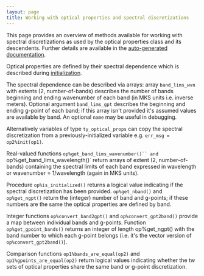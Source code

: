 ```yaml
---
layout: page
title: Working with optical properties and spectral discretizations
---
```


This page provides an overview of methods available for working with spectral discretizations as used by the optical properties class and its descendents. Further details are available in the [auto-generated documentation](/reference/rte-fortran-interface/type/ty_optical_props.html).

Optical properties are defined by their spectral dependence which is described during [initialization](/reference/rte-fortran-interface/type/ty_optical_props.html).

The spectral dependence can be described via arrays: array `band_lims_wvn` with extents (2, number-of-bands) describes the number of bands beginning and ending wavenumber of each band (in MKS units i.e. inverse meters). Optional argument `band_lims_gpt` describes the beginning and ending g-point of each band; if this array isn't provided it's assumed values are available by band. An optional `name` may be useful in debugging.

Alternatively variables of type `ty_optical_props` can copy the spectral discretization from a previously-initialized variable e.g. `err_msg = op2%init(op1)`.

Real-valued functions ``` op%get_band_lims_wavenumber()`` and  ```op%get_band_lims_wavelength()\` return arrays of extent (2, number-of-bands) containing the spectral limits of each band expressed in wavelength or wavenumber = 1/wavelength (again in MKS units).

Procedure `op%is_initialized()` returns a logical value indicating if the spectral discretization has been provided. `op%get_nband()` and `op%get_ngpt()` return the (integer) number of band and g-points; if these numbers are the same the optical properties are defined by band.

Integer functions `op%convert_band2gpt()` and `op%convert_gpt2band()` provide a map between individual bands and g-points. Function `op%get_gpoint_bands()` returns an integer of length op%get_ngpt() with the band number to which each g-point belongs (i.e. it's the vector version of `op%convert_gpt2band()`).

Comparison functions `op1%bands_are_equal(op2)` and `op1%gpoints_are_equal(op2)` return logical values indicating whether the tw sets of optical properties share the same band or g-point discretization.
